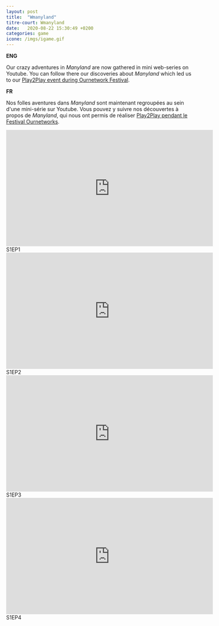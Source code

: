 ```yaml
---
layout: post
title:  "Wmanyland"
titre-court: Wmanyland
date:   2020-08-22 15:30:49 +0200
categories: game
icone: /imgs/igame.gif
---
```

**ENG**

Our crazy adventures in *Manyland* are now gathered in mini web-series on Youtube. You can follow there our discoveries about *Manyland* which led us to our [Play2Play event during Ournetwork Festival](/Play2PlayEvent/).

**FR**

Nos folles aventures dans *Manyland* sont maintenant regroupées au sein d'une mini-série sur Youtube. Vous pouvez y suivre nos découvertes à propos de *Manyland*, qui nous ont permis de réaliser [Play2Play pendant le Festival Ournetworks](/Play2PlayEvent/).

 
<iframe width="560" height="315" src="https://www.youtube.com/embed/cmujFFaA4m8" frameborder="0" allow="accelerometer; autoplay; encrypted-media; gyroscope; picture-in-picture" allowfullscreen></iframe>   
S1EP1

<iframe width="560" height="315" src="https://www.youtube.com/embed/OPkEWVgyK1E" frameborder="0" allow="accelerometer; autoplay; encrypted-media; gyroscope; picture-in-picture" allowfullscreen></iframe>
S1EP2

<iframe width="560" height="315" src="https://www.youtube.com/embed/todsmjGR0qU" frameborder="0" allow="accelerometer; autoplay; encrypted-media; gyroscope; picture-in-picture" allowfullscreen></iframe>
S1EP3

<iframe width="560" height="315" src="https://www.youtube.com/embed/RgbI-yNecqc" frameborder="0" allow="accelerometer; autoplay; encrypted-media; gyroscope; picture-in-picture" allowfullscreen></iframe>
S1EP4 
